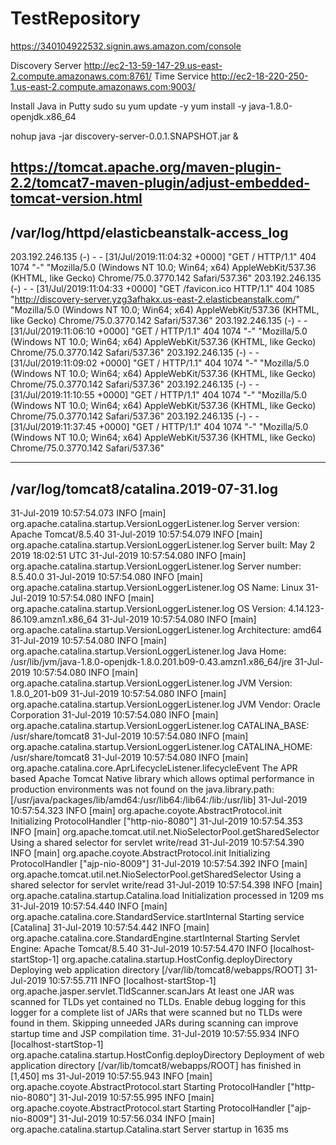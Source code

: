 # TestRepository

https://340104922532.signin.aws.amazon.com/console

Discovery Server
http://ec2-13-59-147-29.us-east-2.compute.amazonaws.com:8761/
Time Service
http://ec2-18-220-250-1.us-east-2.compute.amazonaws.com:9003/


Install Java in Putty
sudo su
yum update -y
yum install -y java-1.8.0-openjdk.x86_64

nohup java -jar discovery-server-0.0.1.SNAPSHOT.jar &


https://tomcat.apache.org/maven-plugin-2.2/tomcat7-maven-plugin/adjust-embedded-tomcat-version.html
-------------------------------------
/var/log/httpd/elasticbeanstalk-access_log
-------------------------------------
203.192.246.135 (-) - - [31/Jul/2019:11:04:32 +0000] "GET / HTTP/1.1" 404 1074 "-" "Mozilla/5.0 (Windows NT 10.0; Win64; x64) AppleWebKit/537.36 (KHTML, like Gecko) Chrome/75.0.3770.142 Safari/537.36"
203.192.246.135 (-) - - [31/Jul/2019:11:04:33 +0000] "GET /favicon.ico HTTP/1.1" 404 1085 "http://discovery-server.yzg3afhakx.us-east-2.elasticbeanstalk.com/" "Mozilla/5.0 (Windows NT 10.0; Win64; x64) AppleWebKit/537.36 (KHTML, like Gecko) Chrome/75.0.3770.142 Safari/537.36"
203.192.246.135 (-) - - [31/Jul/2019:11:06:10 +0000] "GET / HTTP/1.1" 404 1074 "-" "Mozilla/5.0 (Windows NT 10.0; Win64; x64) AppleWebKit/537.36 (KHTML, like Gecko) Chrome/75.0.3770.142 Safari/537.36"
203.192.246.135 (-) - - [31/Jul/2019:11:09:02 +0000] "GET / HTTP/1.1" 404 1074 "-" "Mozilla/5.0 (Windows NT 10.0; Win64; x64) AppleWebKit/537.36 (KHTML, like Gecko) Chrome/75.0.3770.142 Safari/537.36"
203.192.246.135 (-) - - [31/Jul/2019:11:10:55 +0000] "GET / HTTP/1.1" 404 1074 "-" "Mozilla/5.0 (Windows NT 10.0; Win64; x64) AppleWebKit/537.36 (KHTML, like Gecko) Chrome/75.0.3770.142 Safari/537.36"
203.192.246.135 (-) - - [31/Jul/2019:11:37:45 +0000] "GET / HTTP/1.1" 404 1074 "-" "Mozilla/5.0 (Windows NT 10.0; Win64; x64) AppleWebKit/537.36 (KHTML, like Gecko) Chrome/75.0.3770.142 Safari/537.36"



-------------------------------------
/var/log/tomcat8/catalina.2019-07-31.log
-------------------------------------
31-Jul-2019 10:57:54.073 INFO [main] org.apache.catalina.startup.VersionLoggerListener.log Server version:        Apache Tomcat/8.5.40
31-Jul-2019 10:57:54.079 INFO [main] org.apache.catalina.startup.VersionLoggerListener.log Server built:          May 2 2019 18:02:51 UTC
31-Jul-2019 10:57:54.080 INFO [main] org.apache.catalina.startup.VersionLoggerListener.log Server number:         8.5.40.0
31-Jul-2019 10:57:54.080 INFO [main] org.apache.catalina.startup.VersionLoggerListener.log OS Name:               Linux
31-Jul-2019 10:57:54.080 INFO [main] org.apache.catalina.startup.VersionLoggerListener.log OS Version:            4.14.123-86.109.amzn1.x86_64
31-Jul-2019 10:57:54.080 INFO [main] org.apache.catalina.startup.VersionLoggerListener.log Architecture:          amd64
31-Jul-2019 10:57:54.080 INFO [main] org.apache.catalina.startup.VersionLoggerListener.log Java Home:             /usr/lib/jvm/java-1.8.0-openjdk-1.8.0.201.b09-0.43.amzn1.x86_64/jre
31-Jul-2019 10:57:54.080 INFO [main] org.apache.catalina.startup.VersionLoggerListener.log JVM Version:           1.8.0_201-b09
31-Jul-2019 10:57:54.080 INFO [main] org.apache.catalina.startup.VersionLoggerListener.log JVM Vendor:            Oracle Corporation
31-Jul-2019 10:57:54.080 INFO [main] org.apache.catalina.startup.VersionLoggerListener.log CATALINA_BASE:         /usr/share/tomcat8
31-Jul-2019 10:57:54.080 INFO [main] org.apache.catalina.startup.VersionLoggerListener.log CATALINA_HOME:         /usr/share/tomcat8
31-Jul-2019 10:57:54.080 INFO [main] org.apache.catalina.core.AprLifecycleListener.lifecycleEvent The APR based Apache Tomcat Native library which allows optimal performance in production environments was not found on the java.library.path: [/usr/java/packages/lib/amd64:/usr/lib64:/lib64:/lib:/usr/lib]
31-Jul-2019 10:57:54.323 INFO [main] org.apache.coyote.AbstractProtocol.init Initializing ProtocolHandler ["http-nio-8080"]
31-Jul-2019 10:57:54.353 INFO [main] org.apache.tomcat.util.net.NioSelectorPool.getSharedSelector Using a shared selector for servlet write/read
31-Jul-2019 10:57:54.390 INFO [main] org.apache.coyote.AbstractProtocol.init Initializing ProtocolHandler ["ajp-nio-8009"]
31-Jul-2019 10:57:54.392 INFO [main] org.apache.tomcat.util.net.NioSelectorPool.getSharedSelector Using a shared selector for servlet write/read
31-Jul-2019 10:57:54.398 INFO [main] org.apache.catalina.startup.Catalina.load Initialization processed in 1209 ms
31-Jul-2019 10:57:54.440 INFO [main] org.apache.catalina.core.StandardService.startInternal Starting service [Catalina]
31-Jul-2019 10:57:54.442 INFO [main] org.apache.catalina.core.StandardEngine.startInternal Starting Servlet Engine: Apache Tomcat/8.5.40
31-Jul-2019 10:57:54.470 INFO [localhost-startStop-1] org.apache.catalina.startup.HostConfig.deployDirectory Deploying web application directory [/var/lib/tomcat8/webapps/ROOT]
31-Jul-2019 10:57:55.711 INFO [localhost-startStop-1] org.apache.jasper.servlet.TldScanner.scanJars At least one JAR was scanned for TLDs yet contained no TLDs. Enable debug logging for this logger for a complete list of JARs that were scanned but no TLDs were found in them. Skipping unneeded JARs during scanning can improve startup time and JSP compilation time.
31-Jul-2019 10:57:55.934 INFO [localhost-startStop-1] org.apache.catalina.startup.HostConfig.deployDirectory Deployment of web application directory [/var/lib/tomcat8/webapps/ROOT] has finished in [1,450] ms
31-Jul-2019 10:57:55.943 INFO [main] org.apache.coyote.AbstractProtocol.start Starting ProtocolHandler ["http-nio-8080"]
31-Jul-2019 10:57:55.995 INFO [main] org.apache.coyote.AbstractProtocol.start Starting ProtocolHandler ["ajp-nio-8009"]
31-Jul-2019 10:57:56.034 INFO [main] org.apache.catalina.startup.Catalina.start Server startup in 1635 ms

